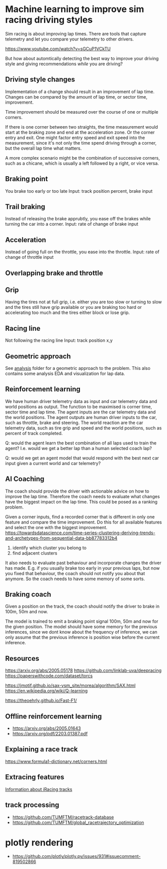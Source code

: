 # Machine learning to improve sim racing driving styles

Sim racing is about improving lap times. There are tools that capture telemetry
and let you compare your telemetry to other drivers.

https://www.youtube.com/watch?v=sGCuP1VCkTU

But how about automtically detecting the best way to improve your driving style
and giving recommendations *while* you are driving?

## Driving style changes

Implementation of a change should result in an improvement of lap time.
Changes can be compared by the amount of lap time, or sector time, improvement.

Time improvement should be measured over the course of one or multiple corners.

If there is one corner between two straights, the time measurement would start
at the braking zone and end at the acceleration zone. Or the corner entry and exit.
One might factor entry speed and exit speed into the measurement, since it's not
only the time spend driving through a corner, but the overall lap time what matters.

A more complex scenario might be the combination of successive corners, such as a chicane,
which is usually a left followed by a right, or vice versa.

## Braking point
You brake too early or too late
Input: track position percent, brake input

## Trail braking
Instead of releasing the brake apprubtly, you ease off the brakes while turning the car into a corner.
Input: rate of change of brake input

## Acceleration
Instead of going full on the throttle, you ease into the throttle.
Input: rate of change of throttle input

## Overlapping brake and throttle

## Grip
Having the tires not at full grip, i.e. either you are too slow or turning to slow and the tires still have grip available or you are braking too hard or accelerating too much and the tires either block or lose grip.

## Racing line
Not following the racing line
Input: track position x,y


## Geometric approach

See [analysis](analysis/) folder for a geometric approach to the problem.
This also contains some analysis EDA and visualization for lap data.

## Reinforcement learning
We have human driver telemetry data as input and car telemetry data and world positions as output.
The function to be maximised is corner time, sector time and lap time.
The agent inputs are the car telemetry data and the world positions.
The agent outputs are human driver inputs to the car, such as throttle, brake and steering.
The world reaction are the car telemetry data, such as tire grip and speed and the world positions, such as percent of track completed.


Q: would the agent learn the best combination of all laps used to train the agent? I.e. would we get a better lap than a human selected coach lap?

Q: would we get an agent model that would respond with the best next car input given a current world and car telemetry?



## AI Coaching

The coach should provide the driver with actionable advice on how to improve the lap time.
Therefore the coach needs to evaluate what changes have the biggest impact on the lap time.
This could be posed as a ranking problem.

Given a corner inputs, find a recorded corner that is different in only one feature and compare the time improvement.
Do this for all available features and select the one with the biggest improvement.
https://towardsdatascience.com/time-series-clustering-deriving-trends-and-archetypes-from-sequential-data-bb87783312b4

1. identify which cluster you belong to
2. find adjacent clusters


It also needs to evaluate past behaviour and incorporate changes the driver has made.
E.g. if you usually brake too early in your previous laps, but now you fixed that behaviour, the coach should not notify you about that anymore.
So the coach needs to have some memory of some sorts.


## Braking coach

Given a position on the track, the coach should notify the driver to brake in 100m, 50m and now.

The model is trained to emit a braking point signal 100m, 50m and now for the given position.
The model should have some memory for the previous inferences, since we dont know about the frequency of inference, we can only assume that the previous inference is position wise before the current inference.


## Resources

https://arxiv.org/abs/2005.05178
    https://github.com/linklab-uva/deepracing
https://paperswithcode.com/dataset/torcs


https://jmotif.github.io/sax-vsm_site/morea/algorithm/SAX.html
https://en.wikipedia.org/wiki/Q-learning

https://theoehrly.github.io/Fast-F1/
## Offline reinforcement learning
* https://arxiv.org/abs/2005.01643
* https://arxiv.org/pdf/2203.01387.pdf


## Explaining a race track

https://www.formula1-dictionary.net/corners.html

## Extracing features

[Information about iRacing tracks](https://github.com/SIMRacingApps/SIMRacingApps/issues/242)

## track processing

* https://github.com/TUMFTM/racetrack-database
* https://github.com/TUMFTM/global_racetrajectory_optimization

# plotly rendering
* https://github.com/plotly/plotly.py/issues/931#issuecomment-819502866
